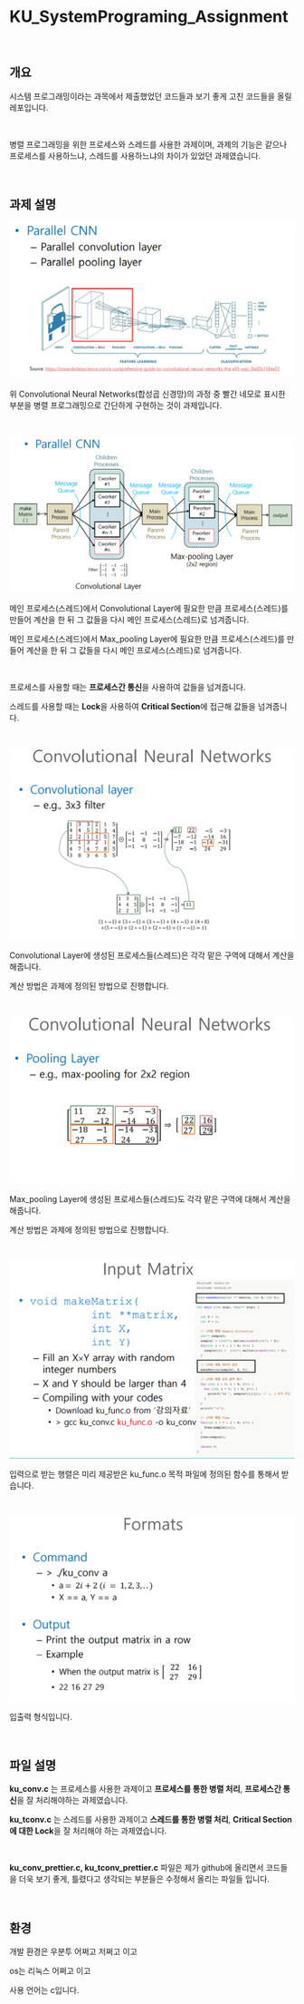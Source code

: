 # KU_SystemPrograming_Assignment

<br/>

## 개요

시스템 프로그래밍이라는 과목에서 제출했었던 코드들과 보기 좋게 고친 코드들을 올릴 레포입니다.

<br/>

병렬 프로그래밍을 위한 프로세스와 스레드를 사용한 과제이며, 과제의 기능은 같으나 프로세스를 사용하느냐, 스레드를 사용하느냐의 차이가 있었던 과제였습니다.

<br/>

## 과제 설명

![과제 설명 사진1](https://github.com/Ji-InPark/ForImage/blob/master/System_Programming/SPA-1.PNG?raw=true)

위 Convolutional Neural Networks(합성곱 신경망)의 과정 중 빨간 네모로 표시한 부분을 병렬 프로그래밍으로 간단하게 구현하는 것이 과제입니다.

<br/>

![과제 설명 사진2](https://github.com/Ji-InPark/ForImage/blob/master/System_Programming/SPA-2.PNG?raw=true)

메인 프로세스(스레드)에서 Convolutional Layer에 필요한 만큼 프로세스(스레드)를 만들어 계산을 한 뒤 그 값들을 다시 메인 프로세스(스레드)로 넘겨줍니다.

메인 프로세스(스레드)에서 Max_pooling Layer에 필요한 만큼 프로세스(스레드)를 만들어 계산을 한 뒤 그 값들을 다시 메인 프로세스(스레드)로 넘겨줍니다.

<br/>

프로세스를 사용할 때는 **프로세스간 통신**을 사용하여 값들을 넘겨줍니다.

스레드를 사용할 때는 **Lock**을 사용하여 **Critical Section**에 접근해 값들을 넘겨줍니다.

<br/>

![과제 설명 사진3](https://github.com/Ji-InPark/ForImage/blob/master/System_Programming/SPA-3.PNG?raw=true)

Convolutional Layer에 생성된 프로세스들(스레드)은 각각 맡은 구역에 대해서 계산을 해줍니다.

계산 방법은 과제에 정의된 방법으로 진행합니다.

<br/>

![과제 설명 사진4](https://github.com/Ji-InPark/ForImage/blob/master/System_Programming/SPA-4.PNG?raw=true)

Max_pooling Layer에 생성된 프로세스들(스레드)도 각각 맡은 구역에 대해서 계산을 해줍니다.

계산 방법은 과제에 정의된 방법으로 진행합니다.

<br/>

![과제 설명 사진5](https://github.com/Ji-InPark/ForImage/blob/master/System_Programming/SPA-5.PNG?raw=true)

입력으로 받는 행렬은 미리 제공받은 ku_func.o 목적 파일에 정의된 함수를 통해서 받습니다.

<br/>

![과제 설명 사진6](https://github.com/Ji-InPark/ForImage/blob/master/System_Programming/SPA-6.PNG?raw=true)

입출력 형식입니다.

<br/>

## 파일 설명

**ku_conv.c** 는 프로세스를 사용한 과제이고 **프로세스를 통한 병렬 처리**, **프로세스간 통신**을 잘 처리해야하는 과제였습니다.

**ku_tconv.c** 는 스레드를 사용한 과제이고 **스레드를 통한 병렬 처리**, **Critical Section에 대한 Lock**을 잘 처리해야 하는 과제였습니다.

<br/>

**ku_conv_prettier.c, ku_tconv_prettier.c** 파일은 제가 github에 올리면서 코드들을 더욱 보기 좋게, 틀렸다고 생각되는 부분들은 수정해서 올리는 파일들 입니다.

<br/>

## 환경

개발 환경은 우분투 어쩌고 저쩌고 이고

os는 리눅스 어쩌고 이고

사용 언어는 c입니다.

<br/>
